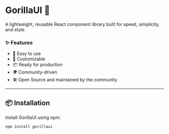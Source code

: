# GorillaUI 🦍

A lightweight, reusable React component library built for speed, simplicity, and style.

### ✨ Features

- 🚀 Easy to use
- 🎨 Customizable
- 📦 Ready for production
- 🌍 Community-driven
- 🛠 Open Source and maintained by the community

---

## 📦 Installation

Install GorillaUI using npm:

```bash
npm install gorillaui
